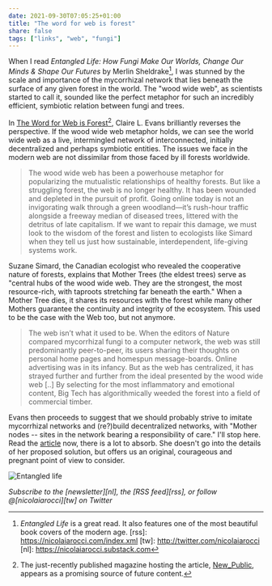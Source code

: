 ```yaml
---
date: 2021-09-30T07:05:25+01:00
title: "The word for web is forest"
share: false
tags: ["links", "web", "fungi"]
---
```

When I read *Entangled Life: How Fungi Make Our Worlds, Change Our Minds
& Shape Our Futures* by Merlin Sheldrake[^3], I was stunned by the scale and
importance of the mycorrhizal network that lies beneath the surface of any
given forest in the world. The "wood wide web", as scientists started to call
it, sounded like the perfect metaphor for such an incredibly efficient,
symbiotic relation between fungi and trees.

In [The Word for Web is Forest][1][^2], Claire L. Evans brilliantly reverses the
perspective. If the wood wide web metaphor holds, we can see the world wide web
as a live, intermingled network of interconnected, initially decentralized and
perhaps symbiotic entities. The issues we face in the modern web are not
dissimilar from those faced by ill forests worldwide.

> The wood wide web has been a powerhouse metaphor for popularizing the
> mutualistic relationships of healthy forests. But like a struggling forest,
> the web is no longer healthy. It has been wounded and depleted in the pursuit
> of profit. Going online today is not an invigorating walk through a green
> woodland—it’s rush-hour traffic alongside a freeway median of diseased trees,
> littered with the detritus of late capitalism. If we want to repair this
> damage, we must look to the wisdom of the forest and listen to ecologists
> like Simard when they tell us just how sustainable, interdependent,
> life-giving systems work.

Suzane Simard, the Canadian ecologist who revealed the cooperative nature of
forests, explains that Mother Trees (the eldest trees) serve as "central hubs
of the wood wide web.  They are the strongest, the most resource-rich, with
taproots stretching far beneath the earth." When a Mother Tree dies, it shares
its resources with the forest while many other Mothers guarantee the
continuity and integrity of the ecosystem. This used to be the case with the
Web too, but not anymore.

> The web isn’t what it used to be. When the editors of Nature compared
> mycorrhizal fungi to a computer network, the web was still predominantly
> peer-to-peer, its users sharing their thoughts on personal home pages and
> homespun message-boards. Online advertising was in its infancy. But as the
> web has centralized, it has strayed further and further from the ideal
> presented by the wood wide web [..] By selecting for the most inflammatory
> and emotional content, Big Tech has algorithmically weeded the forest into
> a field of commercial timber.

Evans then proceeds to suggest that we should probably strive to imitate
mycorrhizal networks and (re?)build decentralized networks, with "Mother nodes
-- sites in the network bearing a responsibility of care." I'll stop here. Read
the [article][1] now, there is a lot to absorb. She doesn't go into the details
of her proposed solution, but offers us an original, courageous and pregnant
point of view to consider.

![Entangled life](/images/entangled_life.jpg#center)

*Subscribe to the [newsletter][nl], the [RSS feed][rss], or follow @[nicolaiarocci][tw] on Twitter*

 [1]: https://newpublic.org/article/1572/the-word-for-web-is-fores://newpublic.org/article/1572/the-word-for-web-is-forest 
 [^2]: The just-recently published magazine hosting the article, [New_Public](https://newpublic.org/), appears as a promising source of future content.
 [^3]: *Entangled Life* is a great read. It also features one of the most beautiful book covers of the modern age.
 [rss]: https://nicolaiarocci.com/index.xml
 [tw]: http://twitter.com/nicolaiarocci
 [nl]: https://nicolaiarocci.substack.com
